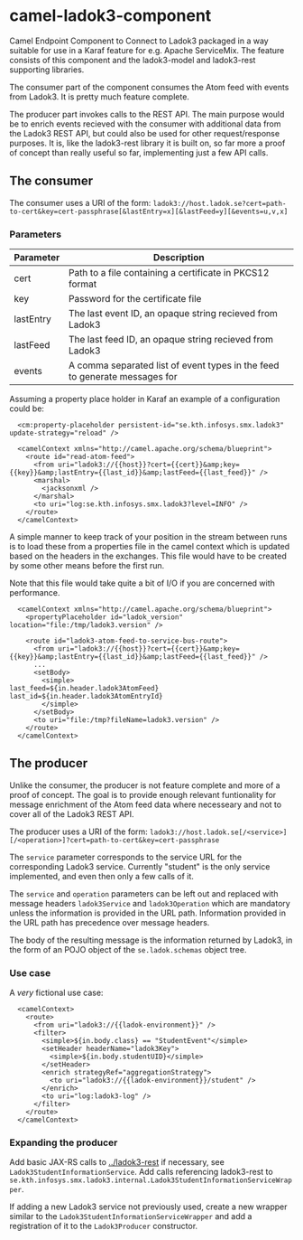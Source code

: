# camel-ladok3-component

Camel Endpoint Component to Connect to Ladok3 packaged in a way suitable for
use in a Karaf feature for e.g. Apache ServiceMix.  The feature consists of
this component and the ladok3-model and ladok3-rest supporting libraries.

The consumer part of the component consumes the Atom feed with events from Ladok3.
It is pretty much feature complete.

The producer part invokes calls to the REST API. The main purpose would be to 
enrich events recieved with the consumer with additional data from the Ladok3 
REST API, but could also be used for other request/response purposes. 
It is, like the ladok3-rest library it is built on, so far more a proof of
concept than really useful so far, implementing just a few API calls.

## The consumer

The consumer uses a URI of the form: `ladok3://host.ladok.se?cert=path-to-cert&key=cert-passphrase[&lastEntry=x][&lastFeed=y][&events=u,v,x]`

### Parameters

| Parameter | Description |
|-----------|-------------|
| cert      | Path to a file containing a certificate in PKCS12 format |
| key       | Password for the certificate file |
| lastEntry | The last event ID, an opaque string recieved from Ladok3 |
| lastFeed  | The last feed ID, an opaque string recieved from Ladok3 |
| events    | A comma separated list of event types in the feed to generate messages for |

Assuming a property place holder in Karaf an example of a configuration could be:

```
  <cm:property-placeholder persistent-id="se.kth.infosys.smx.ladok3" update-strategy="reload" />

  <camelContext xmlns="http://camel.apache.org/schema/blueprint">
    <route id="read-atom-feed">
      <from uri="ladok3://{{host}}?cert={{cert}}&amp;key={{key}}&amp;lastEntry={{last_id}}&amp;lastFeed={{last_feed}}" />
      <marshal>
        <jacksonxml />
      </marshal>
      <to uri="log:se.kth.infosys.smx.ladok3?level=INFO" />
    </route>
  </camelContext>
```

A simple manner to keep track of your position in the stream between runs is to load these 
from a properties file in the camel context which is updated based on the headers in the exchanges.
This file would have to be created by some other means before the first run.

Note that this file would take quite a bit of I/O if you are concerned with performance.

```
  <camelContext xmlns="http://camel.apache.org/schema/blueprint">
    <propertyPlaceholder id="ladok_version" location="file:/tmp/ladok3.version" />

    <route id="ladok3-atom-feed-to-service-bus-route">
      <from uri="ladok3://{{host}}?cert={{cert}}&amp;key={{key}}&amp;lastEntry={{last_id}}&amp;lastFeed={{last_feed}}" />
      ...
      <setBody>
        <simple>
last_feed=${in.header.ladok3AtomFeed}
last_id=${in.header.ladok3AtomEntryId}
        </simple>
      </setBody>
      <to uri="file:/tmp?fileName=ladok3.version" />
    </route>
  </camelContext>
```

## The producer

Unlike the consumer, the producer is not feature complete and more of a proof of concept. The goal
is to provide enough relevant funtionality for message enrichment of the Atom feed data where
necesseary and not to cover all of the Ladok3 REST API.

The producer uses a URI of the form: `ladok3://host.ladok.se[/<service>][/<operation>]?cert=path-to-cert&key=cert-passphrase`

The `service` parameter corresponds to the service URL for the corresponding Ladok3 service. Currently "student" is
the only service implemented, and even then only a few calls of it.

The `service` and `operation` parameters can be left out and replaced with message headers `ladok3Service` and
`ladok3Operation` which are mandatory unless the information is provided in the URL path. Information provided
in the URL path has precedence over message headers.

The body of the resulting message is the information returned by Ladok3, in the form of an POJO object
of the `se.ladok.schemas` object tree.

### Use case

A *very* fictional use case:

```
  <camelContext>
    <route>
      <from uri="ladok3://{{ladok-environment}}" />
      <filter>
        <simple>${in.body.class} == "StudentEvent"</simple>
        <setHeader headerName="ladok3Key">
          <simple>${in.body.studentUID}</simple>
        </setHeader>
        <enrich strategyRef="aggregationStrategy">
          <to uri="ladok3://{{ladok-environment}}/student" />
        </enrich>
        <to uri="log:ladok3-log" />
      </filter>
    </route>
  </camelContext>
```


### Expanding the producer

Add basic JAX-RS calls to [../ladok3-rest](../ladok3-rest) if necessary, see `Ladok3StudentInformationService`.
Add calls referencing ladok3-rest to
`se.kth.infosys.smx.ladok3.internal.Ladok3StudentInformationServiceWrapper`.

If adding a new Ladok3 service not previously used, create a new wrapper similar to the
`Ladok3StudentInformationServiceWrapper` and add a registration of it to the
`Ladok3Producer` constructor.